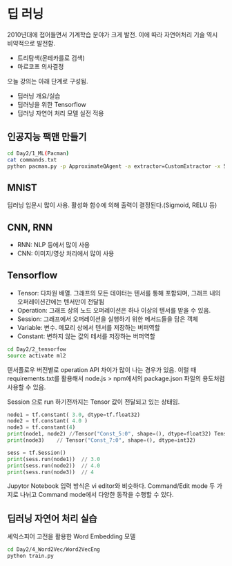# 딥 러닝

2010년대에 접어들면서 기계학습 분야가 크게 발전. 이에 따라 자연어처리 기술 역시 비약적으로 발전함.

- 트리탐색(몬테카를로 검색)
- 마르코프 의사결정

오늘 강의는 아래 단계로 구성됨.

- 딥러닝 개요/실습
- 딥러닝을 위한 Tensorflow
- 딥러닝 자연어 처리 모델 실전 적용

## 인공지능 팩맨 만들기

```bash
cd Day2/1_ML(Pacman)
cat commands.txt
python pacman.py -p ApproximateQAgent -a extractor=CustomExtractor -x 50 -n 60 -l mediumClassic --frameTime 0.0005
```

## MNIST

딥러닝 입문시 많이 사용. 활성화 함수에 의해 출력이 결정된다.(Sigmoid, RELU 등)

## CNN, RNN

- RNN: NLP 등에서 많이 사용
- CNN: 이미지/영상 처리에서 많이 사용

## Tensorflow

- Tensor: 다차원 배열. 그래프의 모든 데이터는 텐서를 통해 포함되며, 그래프 내의 오퍼레이션간에는 텐서만이 전달됨
- Operation: 그래프 상의 노드 오퍼레이션은 하나 이상의 텐서를 받을 수 있음.
- Session: 그래프에서 오퍼레이션을 실행하기 위한 메서드들을 담은 객체
- Variable: 변수. 메모리 상에서 텐서를 저장하는 버퍼역할
- Constant: 변하지 않는 값의 테서를 저장하는 버퍼역할

```bash
cd Day2/2_tensorfow
source activate ml2
```

텐서플로우 버전별로 operation API 차이가 많이 나는 경우가 있음. 이럴 때 requirements.txt를 활용해서 node.js > npm에서의 package.json 파일의 용도처럼 사용할 수 있음.

Session 으로 run 하기전까지는 Tensor 값이 전달되고 있는 상태임.

```python
node1 = tf.constant( 3.0, dtype=tf.float32)
node2 = tf.constant( 4.0 )
node3 = tf.constant(4)
print(node1, node2) //Tensor("Const_5:0", shape=(), dtype=float32) Tensor("Const_6:0", shape=(), dtype=float32)
print(node3)    // Tensor("Const_7:0", shape=(), dtype=int32)

sess = tf.Session()
print(sess.run(node1))  // 3.0
print(sess.run(node2))  // 4.0
print(sess.run(node3))  // 4
```

Jupytor Notebook 입력 방식은 vi editor와 비슷하다. Command/Edit mode 두 가지로 나뉘고 Command mode에서 다양한 동작을 수행할 수 있다.

## 딥러닝 자연어 처리 실습

셰익스피어 고전을 활용한 Word Embedding 모델

```bash
cd Day2/4_Word2Vec/Word2VecEng
python train.py
```